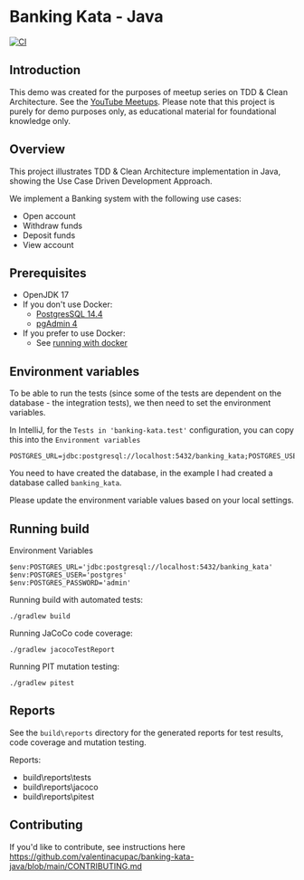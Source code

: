 # Banking Kata - Java

[![CI](https://github.com/valentinacupac/banking-kata-java/actions/workflows/ci.yaml/badge.svg)](https://github.com/valentinacupac/banking-kata-java/actions/workflows/ci.yaml)

## Introduction

This demo was created for the purposes of meetup series on TDD & Clean Architecture. See the [YouTube Meetups](https://journal.optivem.com/p/foundations-of-tdd-and-clean-architecture). Please note that this project is purely for demo purposes only, as educational material for foundational knowledge only.

## Overview

This project illustrates TDD & Clean Architecture implementation in Java, showing the Use Case Driven Development
Approach.

We implement a Banking system with the following use cases:

- Open account
- Withdraw funds
- Deposit funds
- View account

## Prerequisites

- OpenJDK 17
- If you don't use Docker:
    - [PostgresSQL 14.4](https://www.enterprisedb.com/downloads/postgres-postgresql-downloads)
    - [pgAdmin 4](https://www.pgadmin.org/download/)
- If you prefer to use Docker:
    - See [running with docker](./running_with_docker.md)

## Environment variables

To be able to run the tests (since some of the tests are dependent on the database - the integration tests), we then need to set the environment variables.

In IntelliJ, for the `Tests in 'banking-kata.test'` configuration, you can copy this into the `Environment variables`

```
POSTGRES_URL=jdbc:postgresql://localhost:5432/banking_kata;POSTGRES_USER=postgres;POSTGRES_PASSWORD=admin
```

You need to have created the database, in the example I had created a database called `banking_kata`. 

Please update the environment variable values based on your local settings.

## Running build

Environment Variables

```
$env:POSTGRES_URL='jdbc:postgresql://localhost:5432/banking_kata'
$env:POSTGRES_USER='postgres'
$env:POSTGRES_PASSWORD='admin'
```

Running build with automated tests:

```
./gradlew build
```

Running JaCoCo code coverage:

```
./gradlew jacocoTestReport
```

Running PIT mutation testing:

```
./gradlew pitest
```

## Reports

See the `build\reports` directory for the generated reports for test results, code coverage and mutation testing.

Reports:

- build\reports\tests
- build\reports\jacoco
- build\reports\pitest

## Contributing

If you'd like to contribute, see instructions here https://github.com/valentinacupac/banking-kata-java/blob/main/CONTRIBUTING.md
